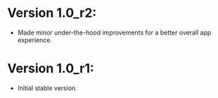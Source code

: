 # Version 1.0_r2:
- Made minor under-the-hood improvements for a better overall app experience.

# Version 1.0_r1:
- Initial stable version.